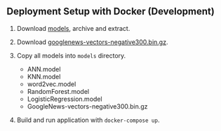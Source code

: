 ## Deployment Setup with Docker (Development)

1. Download [models](https://drive.google.com/open?id=1YgibRxIBRPDBvrPPstxkInnNKc6M5lFc), archive and extract.

2. Download [googlenews-vectors-negative300.bin.gz](https://s3.amazonaws.com/dl4j-distribution/GoogleNews-vectors-negative300.bin.gz).

3. Copy all models into `models` directory.

   - ANN.model
   - KNN.model
   - word2vec.model
   - RandomForest.model
   - LogisticRegression.model
   - GoogleNews-vectors-negative300.bin.gz

4. Build and run application with `docker-compose up`.
